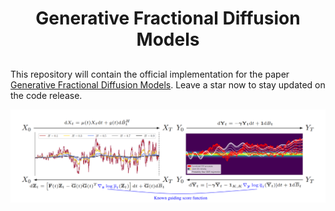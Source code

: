 <h1 align="center">Generative Fractional Diffusion Models <br> <h2 (NeurIPS 2024)<h2></h1> 

This repository will contain the official implementation for the paper [Generative Fractional Diffusion Models](https://arxiv.org/abs/2310.17638). Leave a star now to stay updated on the code release.

![cover](visuals/thumbnail.png)
